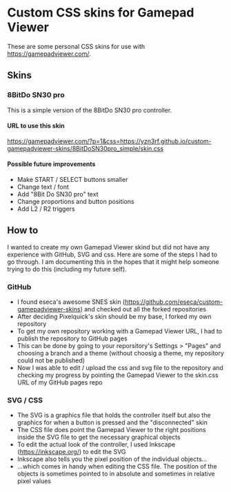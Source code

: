 # Custom CSS skins for Gamepad Viewer

These are some personal CSS skins for use with https://gamepadviewer.com/.

## Skins

### 8BitDo SN30 pro
This is a simple version of the 8BitDo SN30 pro controller.

#### URL to use this skin
https://gamepadviewer.com/?p=1&css=https://yzn3rf.github.io/custom-gamepadviewer-skins/8BitDoSN30pro_simple/skin.css

#### Possible future improvements
- Make START / SELECT buttons smaller
- Change text / font
- Add "8Bit Do SN30 pro" text
- Change proportions and button positions
- Add L2 / R2 triggers

## How to
I wanted to create my own Gamepad Viewer skind but did not have any experience with GitHub, SVG and css.
Here are some of the steps I had to go through. I am documenting this in the hopes that it might help someone trying to do this (including my future self).

### GitHub
- I found eseca's awesome SNES skin (https://github.com/eseca/custom-gamepadviewer-skins) and checked out all the forked repositories
- After deciding Pixelquick's skin should be my base, I forked my own repository
- To get my own repository working with a Gamepad Viewer URL, I had to publish the repository to GitHub pages
- This can be done by going to your reporsitory's Settings > "Pages" and choosing a branch and a theme (without choosig a theme, my repository could not be published)
- Now I was able to edit / upload the css and svg file to the repository and checking my progress by pointing the Gamepad Viewer to the skin.css URL of my GitHub pages repo

### SVG / CSS
- The SVG is a graphics file that holds the controller itself but also the graphics for when a button is pressed and the "disconnected" skin
- The CSS  file does point the Gamepad Viewer to the right positions inside the SVG file to get the necessary graphical objects
- To edit the actual look of the controller, I used Inkscape (https://inkscape.org/) to edit the SVG
- Inkscape also tells you the pixel position of the individual objects...
- ...which comes in handy when editing the CSS file. The position of the objects is sometimes pointed to in absolute and sometimes in relative pixel values
